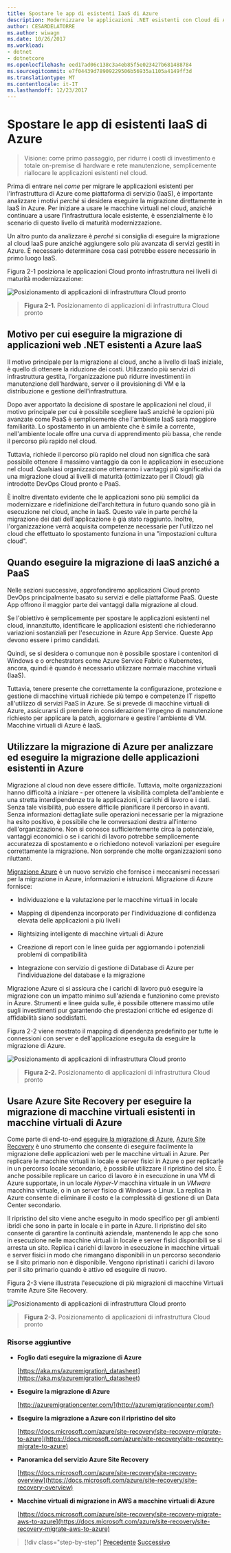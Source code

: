 ```yaml
---
title: Spostare le app di esistenti IaaS di Azure
description: Modernizzare le applicazioni .NET esistenti con Cloud di Azure e i contenitori di Windows.
author: CESARDELATORRE
ms.author: wiwagn
ms.date: 10/26/2017
ms.workload:
- dotnet
- dotnetcore
ms.openlocfilehash: eed17ad06c138c3a4eb85f5e023427b681488784
ms.sourcegitcommit: e7f04439d78909229506b56935a1105a4149ff3d
ms.translationtype: MT
ms.contentlocale: it-IT
ms.lasthandoff: 12/23/2017
---
```

# <a name="lift-and-shift-existing-apps-azure-iaas"></a>Spostare le app di esistenti IaaS di Azure

> Visione: come primo passaggio, per ridurre i costi di investimento e totale on-premise di hardware e rete manutenzione, semplicemente riallocare le applicazioni esistenti nel cloud.

Prima di entrare nei *come* per migrare le applicazioni esistenti per l'infrastruttura di Azure come piattaforma di servizio (IaaS), è importante analizzare i motivi *perché* si desidera eseguire la migrazione direttamente in IaaS in Azure. Per iniziare a usare le macchine virtuali nel cloud, anziché continuare a usare l'infrastruttura locale esistente, è essenzialmente è lo scenario di questo livello di maturità modernizzazione.

Un altro punto da analizzare è *perché* si consiglia di eseguire la migrazione al cloud IaaS pure anziché aggiungere solo più avanzata di servizi gestiti in Azure. È necessario determinare cosa casi potrebbe essere necessario in primo luogo IaaS.

Figura 2-1 posiziona le applicazioni Cloud pronto infrastruttura nei livelli di maturità modernizzazione:

![Posizionamento di applicazioni di infrastruttura Cloud pronto](./media/image2-1.png)

> **Figura 2-1.** Posizionamento di applicazioni di infrastruttura Cloud pronto

## <a name="why-migrate-existing-net-web-applications-to-azure-iaas"></a>Motivo per cui eseguire la migrazione di applicazioni web .NET esistenti a Azure IaaS 

Il motivo principale per la migrazione al cloud, anche a livello di IaaS iniziale, è quello di ottenere la riduzione dei costi. Utilizzando più servizi di infrastruttura gestita, l'organizzazione può ridurre investimenti in manutenzione dell'hardware, server o il provisioning di VM e la distribuzione e gestione dell'infrastruttura.

Dopo aver apportato la decisione di spostare le applicazioni nel cloud, il motivo principale per cui è possibile scegliere IaaS anziché le opzioni più avanzate come PaaS è semplicemente che l'ambiente IaaS sarà maggiore familiarità. Lo spostamento in un ambiente che è simile a corrente, nell'ambiente locale offre una curva di apprendimento più bassa, che rende il percorso più rapido nel cloud.

Tuttavia, richiede il percorso più rapido nel cloud non significa che sarà possibile ottenere il massimo vantaggio da con le applicazioni in esecuzione nel cloud. Qualsiasi organizzazione otterranno i vantaggi più significativi da una migrazione cloud ai livelli di maturità (ottimizzato per il Cloud) già introdotte DevOps Cloud pronto e PaaS.

È inoltre diventato evidente che le applicazioni sono più semplici da modernizzare e ridefinizione dell'architettura in futuro quando sono già in esecuzione nel cloud, anche in IaaS. Questo vale in parte perché la migrazione dei dati dell'applicazione è già stato raggiunto. Inoltre, l'organizzazione verrà acquisita competenze necessarie per l'utilizzo nel cloud che effettuato lo spostamento funziona in una "impostazioni cultura cloud".

## <a name="when-to-migrate-to-iaas-instead-of-to-paas"></a>Quando eseguire la migrazione di IaaS anziché a PaaS

Nelle sezioni successive, approfondiremo applicazioni Cloud pronto DevOps principalmente basato su servizi e delle piattaforme PaaS. Queste App offrono il maggior parte dei vantaggi dalla migrazione al cloud.

Se l'obiettivo è semplicemente per spostare le applicazioni esistenti nel cloud, innanzitutto, identificare le applicazioni esistenti che richiederanno variazioni sostanziali per l'esecuzione in Azure App Service. Queste App devono essere i primo candidati.

Quindi, se si desidera o comunque non è possibile spostare i contenitori di Windows e o orchestrators come Azure Service Fabric o Kubernetes, ancora, quindi è quando è necessario utilizzare normale macchine virtuali (IaaS).

Tuttavia, tenere presente che correttamente la configurazione, protezione e gestione di macchine virtuali richiede più tempo e competenze IT rispetto all'utilizzo di servizi PaaS in Azure. Se si prevede di macchine virtuali di Azure, assicurarsi di prendere in considerazione l'impegno di manutenzione richiesto per applicare la patch, aggiornare e gestire l'ambiente di VM. Macchine virtuali di Azure è IaaS.

## <a name="use-azure-migrate-to-analyze-and-migrate-your-existing-applications-to-azure"></a>Utilizzare la migrazione di Azure per analizzare ed eseguire la migrazione delle applicazioni esistenti in Azure

Migrazione al cloud non deve essere difficile. Tuttavia, molte organizzazioni hanno difficoltà a iniziare - per ottenere la visibilità completa dell'ambiente e una stretta interdipendenze tra le applicazioni, i carichi di lavoro e i dati. Senza tale visibilità, può essere difficile pianificare il percorso in avanti. Senza informazioni dettagliate sulle operazioni necessarie per la migrazione ha esito positivo, è possibile che le conversazioni destra all'interno dell'organizzazione. Non si conosce sufficientemente circa la potenziale, vantaggi economici o se i carichi di lavoro potrebbe semplicemente accuratezza di spostamento e o richiedono notevoli variazioni per eseguire correttamente la migrazione. Non sorprende che molte organizzazioni sono riluttanti.

[Migrazione Azure](https://aka.ms/azuremigrate) è un nuovo servizio che fornisce i meccanismi necessari per la migrazione in Azure, informazioni e istruzioni. Migrazione di Azure fornisce:

-   Individuazione e la valutazione per le macchine virtuali in locale

-   Mapping di dipendenza incorporato per l'individuazione di confidenza elevata delle applicazioni a più livelli

-   Rightsizing intelligente di macchine virtuali di Azure

-   Creazione di report con le linee guida per aggiornando i potenziali problemi di compatibilità

-   Integrazione con servizio di gestione di Database di Azure per l'individuazione del database e la migrazione

Migrazione Azure ci si assicura che i carichi di lavoro può eseguire la migrazione con un impatto minimo sull'azienda e funzionino come previsto in Azure. Strumenti e linee guida sulle, è possibile ottenere massimo utile sugli investimenti pur garantendo che prestazioni critiche ed esigenze di affidabilità siano soddisfatti.

Figura 2-2 viene mostrato il mapping di dipendenza predefinito per tutte le connessioni con server e dell'applicazione eseguita da eseguire la migrazione di Azure.

![Posizionamento di applicazioni di infrastruttura Cloud pronto](./media/image2-2.png)

> **Figura 2-2.** Posizionamento di applicazioni di infrastruttura Cloud pronto

## <a name="use-azure-site-recovery-to-migrate-your-existing-vms-to-azure-vms"></a>Usare Azure Site Recovery per eseguire la migrazione di macchine virtuali esistenti in macchine virtuali di Azure

Come parte di end-to-end [eseguire la migrazione di Azure](https://aka.ms/azuremigrate), [Azure Site Recovery](https://docs.microsoft.com/azure/site-recovery/site-recovery-overview) è uno strumento che consente di eseguire facilmente la migrazione delle applicazioni web per le macchine virtuali in Azure. Per replicare le macchine virtuali in locale e server fisici in Azure o per replicarle in un percorso locale secondario, è possibile utilizzare il ripristino del sito. È anche possibile replicare un carico di lavoro è in esecuzione in una VM di Azure supportate, in un locale *Hyper-V* macchina virtuale in un *VMware* macchina virtuale, o in un server fisico di Windows o Linux. La replica in Azure consente di eliminare il costo e la complessità di gestione di un Data Center secondario.

Il ripristino del sito viene anche eseguito in modo specifico per gli ambienti ibridi che sono in parte in locale e in parte in Azure. Il ripristino del sito consente di garantire la continuità aziendale, mantenendo le app che sono in esecuzione nelle macchine virtuali in locale e server fisici disponibili se si arresta un sito. Replica i carichi di lavoro in esecuzione in macchine virtuali e server fisici in modo che rimangano disponibili in un percorso secondario se il sito primario non è disponibile. Vengono ripristinati i carichi di lavoro per il sito primario quando è attivo ed eseguire di nuovo.

Figura 2-3 viene illustrata l'esecuzione di più migrazioni di macchine Virtuali tramite Azure Site Recovery.

![Posizionamento di applicazioni di infrastruttura Cloud pronto](./media/image2-3.png)

> **Figura 2-3.** Posizionamento di applicazioni di infrastruttura Cloud pronto

### <a name="additional-resources"></a>Risorse aggiuntive

-   **Foglio dati eseguire la migrazione di Azure**

    [https://aka.ms/azuremigration\_datasheet](https://aka.ms/azuremigration\_datasheet)

-   **Eseguire la migrazione di Azure**

    [http://azuremigrationcenter.com/](http://azuremigrationcenter.com/)

-   **Eseguire la migrazione a Azure con il ripristino del sito**

    [https://docs.microsoft.com/azure/site-recovery/site-recovery-migrate-to-azure](https://docs.microsoft.com/azure/site-recovery/site-recovery-migrate-to-azure)

-   **Panoramica del servizio Azure Site Recovery**

    [https://docs.microsoft.com/azure/site-recovery/site-recovery-overview](https://docs.microsoft.com/azure/site-recovery/site-recovery-overview)

-   **Macchine virtuali di migrazione in AWS a macchine virtuali di Azure**

    [https://docs.microsoft.com/azure/site-recovery/site-recovery-migrate-aws-to-azure](https://docs.microsoft.com/azure/site-recovery/site-recovery-migrate-aws-to-azure)

>[!div class="step-by-step"]
[Precedente](index.md)
[Successivo](migrate-your-relational-databases-to-azure.md)
